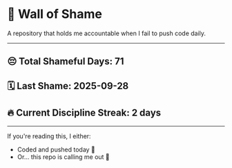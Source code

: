 # 🧱 Wall of Shame

A repository that holds me accountable when I fail to push code daily.

---

## 😔 Total Shameful Days: **71**
## 🗓️ Last Shame: **2025-09-28**
## 🔥 Current Discipline Streak: **2 days**

---

If you're reading this, I either:
- Coded and pushed today 💪
- Or... this repo is calling me out 😤
